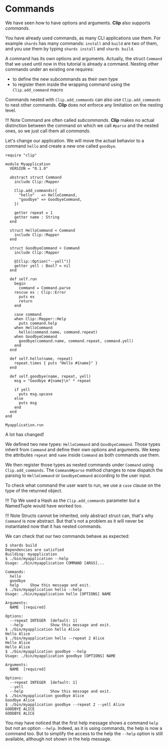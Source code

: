 # Commands

We have seen how to have options and arguments.
**Clip** also supports _commands_.

You have already used commands, as many CLI applications use them.
For example `shards` has many commands: `install` and `build` are two of them, and you use them by typing `shards install` and `shards build`.

A command has its own options and arguments.
Actually, the struct `Command` that we used until now in this tutorial is already a command.
Nesting other commands under an existing one requires:

* to define the new subcommands as their own type
* to register them inside the wrapping command using the `Clip.add_command` macro

Commands nested with `Clip.add_commands` can also use `Clip.add_commands` to nest other commands.
**Clip** does not enforce any limitation on the nesting level.

!!! Note
    Command are often called _subcommands_.
    **Clip** makes no actual distinction between the command on which we call `#parse` and the nested ones, so we just call them all _commands_.

Let's change our application.
We will move the actual behavior to a command `hello` and create a new one called `goodbye`.

```Crystal hl_lines="6 9-12 14 17-21 23-29 39 40 42 44"
require "clip"

module Myapplication
  VERSION = "0.1.0"

  abstract struct Command
    include Clip::Mapper

    Clip.add_commands({
      "hello"   => HelloCommand,
      "goodbye" => GoodbyeCommand,
    })

    getter repeat = 1
    getter name : String
  end

  struct HelloCommand < Command
    include Clip::Mapper
  end

  struct GoodbyeCommand < Command
    include Clip::Mapper

    @[Clip::Option("--yell")]
    getter yell : Bool? = nil
  end

  def self.run
    begin
      command = Command.parse
    rescue ex : Clip::Error
      puts ex
      return
    end

    case command
    when Clip::Mapper::Help
      puts command.help
    when HelloCommand
      hello(command.name, command.repeat)
    when GoodbyeCommand
      goodbye(command.name, command.repeat, command.yell)
    end
  end

  def self.hello(name, repeat)
    repeat.times { puts "Hello #{name}" }
  end

  def self.goodbye(name, repeat, yell)
    msg = "Goodbye #{name}\n" * repeat

    if yell
      puts msg.upcase
    else
      puts msg
    end
  end
end

Myapplication.run
```

A lot has changed!

We defined two new types: `HelloCommand` and `GoodbyeCommand`.
Those types inherit from `Command` and define their own options and arguments.
We keep the attributes `repeat` and `name` inside `Command` as both commands use them.


We then register those types as nested commands under `Command` using `Clip.add_commands`.
The `Command#parse` method changes to now dispatch the parsing to `HelloCommand` or `GoodbyeCommand` according to the user input.

To check what command the user want to run, we use a `case` clause on the type of the returned object.

!!! Tip
    We used a Hash as the `Clip.add_commands` parameter but a NamedTuple would have worked too.

!!! Note
    Structs cannot be inherited, only abstract struct can, that's why `Command` is now abstract.
    But that's not a problem as it will never be instantiated now that it has nested commands.

We can check that our two commands behave as expected:

```console
$ shards build
Dependencies are satisfied
Building: myapplication
$ ./bin/myapplication --help
Usage: ./bin/myapplication COMMAND [ARGS]...

Commands:
  hello
  goodbye
  help     Show this message and exit.
$ ./bin/myapplication hello --help
Usage: ./bin/myapplication hello [OPTIONS] NAME

Arguments:
  NAME  [required]

Options:
  --repeat INTEGER  [default: 1]
  --help            Show this message and exit.
$ ./bin/myapplication hello Alice
Hello Alice
$ ./bin/myapplication hello --repeat 2 Alice
Hello Alice
Hello Alice
$ ./bin/myapplication goodbye --help
Usage: ./bin/myapplication goodbye [OPTIONS] NAME

Arguments:
  NAME  [required]

Options:
  --repeat INTEGER  [default: 1]
  --yell
  --help            Show this message and exit.
$ ./bin/myapplication goodbye Alice
Goodbye Alice
$ ./bin/myapplication goodbye --repeat 2 --yell Alice
GOODBYE ALICE
GOODBYE ALICE
```

You may have noticed that the first help message shows a command `help` but not an option `--help`.
Indeed, as it is using commands, the help is now a command too.
But to simplify the access to the help the `--help` option is still available, although not shown in the help message.
